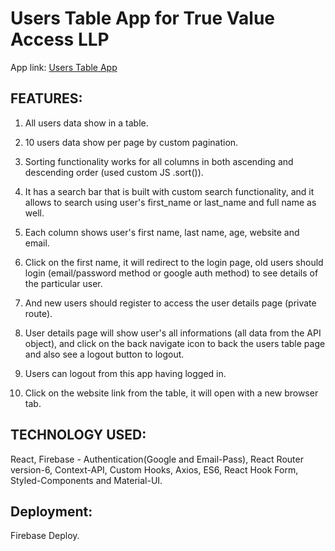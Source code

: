 # Users Table App for True Value Access LLP

App link: [Users Table App](https://users-list-table-app.web.app/)

## FEATURES:

1. All users data show in a table.

2. 10 users data show per page by custom pagination.

3. Sorting functionality works for all columns in both ascending and descending order (used custom JS .sort()).

4. It has a search bar that is built with custom search functionality, and it allows to search using user's first_name or last_name and full name as well.

5. Each column shows user's first name, last name, age, website and email.

6. Click on the first name, it will redirect to the login page, old users should login (email/password method or google auth method) to see details of the particular user.

7. And new users should register to access the user details page (private route).

8. User details page will show user's all informations (all data from the API object), and click on the back navigate icon to back the users table page and also see a logout button to logout.

9. Users can logout from this app having logged in.

10. Click on the website link from the table, it will open with a new browser tab.

## TECHNOLOGY USED:

React, Firebase - Authentication(Google and Email-Pass), React Router version-6, Context-API, Custom Hooks, Axios, ES6, React Hook Form, Styled-Components and Material-UI.

## Deployment:

Firebase Deploy.